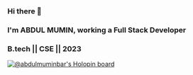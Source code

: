 ### Hi there 👋
### I'm ABDUL MUMIN, working a Full Stack Developer
### B.tech || CSE || 2023
[![@abdulmuminbar's Holopin board](https://holopin.me/abdulmuminbar)](https://holopin.io/@abdulmuminbar)
<!--
**abdul-mumin001/abdul-mumin001** is a ✨ _special_ ✨ repository because its `README.md` (this file) appears on your GitHub profile.

Here are some ideas to get you started:

- 🔭 I’m currently working on ...
- 🌱 I’m currently learning ...
- 👯 I’m looking to collaborate on ...
- 🤔 I’m looking for help with ...
- 💬 Ask me about ...
- 📫 How to reach me: ...
- 😄 Pronouns: ...
- ⚡ Fun fact: ...
-->
